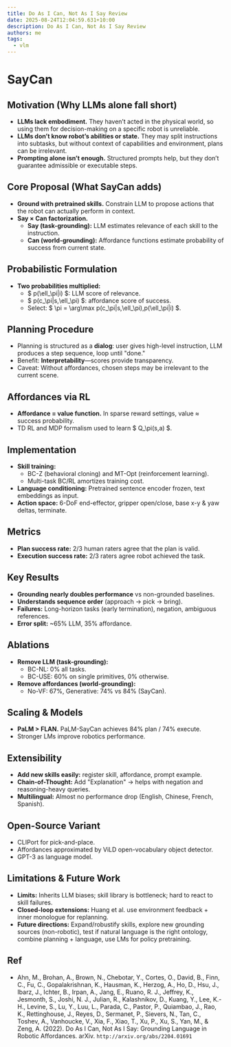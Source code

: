 ```yaml
---
title: Do As I Can, Not As I Say Review
date: 2025-08-24T12:04:59.631+10:00
description: Do As I Can, Not As I Say Review
authors: me
tags:
  - vlm
---
```


# SayCan

## Motivation (Why LLMs alone fall short)

- **LLMs lack embodiment.** They haven’t acted in the physical world, so using them for decision-making on a specific robot is unreliable.
- **LLMs don’t know robot’s abilities or state.** They may split instructions into subtasks, but without context of capabilities and environment, plans can be irrelevant.
- **Prompting alone isn’t enough.** Structured prompts help, but they don’t guarantee admissible or executable steps.

## Core Proposal (What SayCan adds)

- **Ground with pretrained skills.** Constrain LLM to propose actions that the robot can actually perform in context.
- **Say × Can factorization.**
  - **Say (task-grounding):** LLM estimates relevance of each skill to the instruction.
  - **Can (world-grounding):** Affordance functions estimate probability of success from current state.

## Probabilistic Formulation

- **Two probabilities multiplied:**  
  - $ p(\ell_\pi|i) $: LLM score of relevance.
  - $ p(c_\pi|s,\ell_\pi) $: affordance score of success.
  - Select: $ \pi = \arg\max p(c_\pi|s,\ell_\pi)\,p(\ell_\pi|i) $.

## Planning Procedure

- Planning is structured as a **dialog**: user gives high-level instruction, LLM produces a step sequence, loop until "done."
- Benefit: **Interpretability**—scores provide transparency.
- Caveat: Without affordances, chosen steps may be irrelevant to the current scene.

## Affordances via RL

- **Affordance = value function.** In sparse reward settings, value ≈ success probability.  
- TD RL and MDP formalism used to learn $ Q_\pi(s,a) $.

## Implementation

- **Skill training:**  
  - BC-Z (behavioral cloning) and MT-Opt (reinforcement learning).
  - Multi-task BC/RL amortizes training cost.
- **Language conditioning:** Pretrained sentence encoder frozen, text embeddings as input.
- **Action space:** 6-DoF end-effector, gripper open/close, base x-y & yaw deltas, terminate.

## Metrics

- **Plan success rate:** 2/3 human raters agree that the plan is valid.
- **Execution success rate:** 2/3 raters agree robot achieved the task.

## Key Results

- **Grounding nearly doubles performance** vs non-grounded baselines.
- **Understands sequence order** (approach → pick → bring).
- **Failures:** Long-horizon tasks (early termination), negation, ambiguous references.
- **Error split:** ~65% LLM, 35% affordance.  

## Ablations

- **Remove LLM (task-grounding):**
  - BC-NL: 0% all tasks.
  - BC-USE: 60% on single primitives, 0% otherwise.
- **Remove affordances (world-grounding):**
  - No-VF: 67%, Generative: 74% vs 84% (SayCan).

## Scaling & Models

- **PaLM > FLAN.** PaLM-SayCan achieves 84% plan / 74% execute.
- Stronger LMs improve robotics performance.

## Extensibility

- **Add new skills easily:** register skill, affordance, prompt example.
- **Chain-of-Thought:** Add "Explanation" → helps with negation and reasoning-heavy queries.  
- **Multilingual:** Almost no performance drop (English, Chinese, French, Spanish).  

## Open-Source Variant

- CLIPort for pick-and-place.
- Affordances approximated by ViLD open-vocabulary object detector.  
- GPT-3 as language model.

## Limitations & Future Work

- **Limits:** Inherits LLM biases; skill library is bottleneck; hard to react to skill failures.
- **Closed-loop extensions:** Huang et al. use environment feedback + inner monologue for replanning.
- **Future directions:** Expand/robustify skills, explore new grounding sources (non-robotic), test if natural language is the right ontology, combine planning + language, use LMs for policy pretraining.

## Ref

- Ahn, M., Brohan, A., Brown, N., Chebotar, Y., Cortes, O., David, B., Finn, C., Fu, C., Gopalakrishnan, K., Hausman, K., Herzog, A., Ho, D., Hsu, J., Ibarz, J., Ichter, B., Irpan, A., Jang, E., Ruano, R. J., Jeffrey, K., Jesmonth, S., Joshi, N. J., Julian, R., Kalashnikov, D., Kuang, Y., Lee, K.-H., Levine, S., Lu, Y., Luu, L., Parada, C., Pastor, P., Quiambao, J., Rao, K., Rettinghouse, J., Reyes, D., Sermanet, P., Sievers, N., Tan, C., Toshev, A., Vanhoucke, V., Xia, F., Xiao, T., Xu, P., Xu, S., Yan, M., & Zeng, A. (2022). Do As I Can, Not As I Say: Grounding Language in Robotic Affordances. arXiv. `http://arxiv.org/abs/2204.01691`
